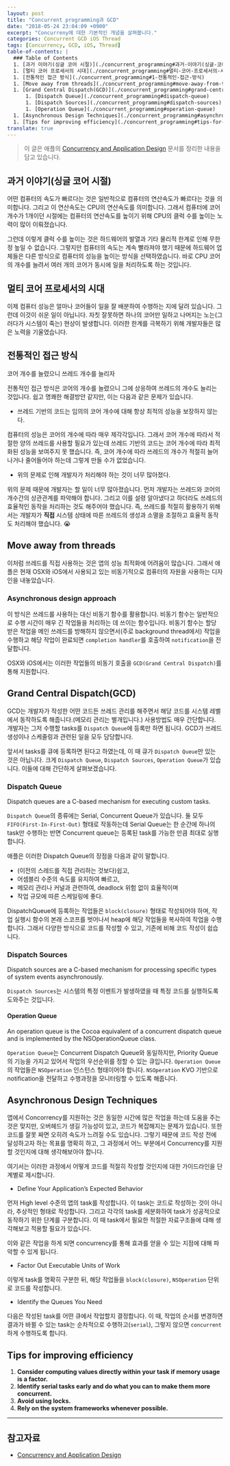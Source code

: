 ```yaml
---
layout: post
title: "Concurrent programming과 GCD"
date: "2018-05-24 23:04:09 +0900"
excerpt: "Concurreny에 대한 기본적인 개념을 살펴봅니다."
categories: Concurrent GCD iOS Thread
tags: [Concurrency, GCD, iOS, Thread]
table-of-contents: |
  ### Table of Contents  
  1. [과거 이야기(싱글 코어 시절)](./concurrent_programming#과거-이야기(싱글-코어-시절))
  1. [멀티 코어 프로세서의 시대](./concurrent_programming#멀티-코어-프로세서의-시대)
  1. [전통적인 접근 방식](./concurrent_programming#1-전통적인-접근-방식)
  1. [Move away from threads](./concurrent_programming#move-away-from-threads)
  1. [Grand Central Dispatch(GCD)](./concurrent_programming#grand-central-dispatch(gcd))
      1. [Dispatch Queue](./concurrent_programming#dispatch-queue)
      1. [Dispatch Sources](./concurrent_programming#dispatch-sources)
      1. [Operation Queue](./concurrent_programming#operation-queue)
  1. [Asynchronous Design Techniques](./concurrent_programming#asynchronous-design-techniques)
  1. [Tips for improving efficiency](./concurrent_programming#tips-for-improving-efficiency)
translate: true
---
```


> 이 글은 애플의 [Concurrency and Application Design](https://developer.apple.com/library/content/documentation/General/Conceptual/ConcurrencyProgrammingGuide/ConcurrencyandApplicationDesign/ConcurrencyandApplicationDesign.html#//apple_ref/doc/uid/TP40008091-CH100-SW1) 문서를 정리한 내용을 담고 있습니다.

## 과거 이야기(싱글 코어 시절)

어떤 컴퓨터의 속도가 빠르다는 것은 일반적으로 컴퓨터의 연산속도가 빠르다는 것을 의미합니다. 그리고 이 연산속도는 CPU의 연산속도를 의미합니다. 그래서 컴퓨터에 코어 개수가 1개이던 시절에는 컴퓨터의 연산속도를 높이기 위해 CPU의 클럭 수를 높이는 노력이 많이 이뤄졌습니다.

그런데 이렇게 클럭 수를 높이는 것은 하드웨어의 발열과 기타 물리적 한계로 인해 무한정 높일 수 없습니다. 그렇지만 컴퓨터의 속도는 계속 빨라져야 했기 때문에 하드웨어 업체들은 다른 방식으로 컴퓨터의 성능을 높이는 방식을 선택하였습니다. 바로 CPU 코어의 개수를 늘려서 여러 개의 코어가 동시에 일을 처리하도록 하는 것입니다.

## 멀티 코어 프로세서의 시대

이제 컴퓨터 성능은 얼마나 코어들이 일을 잘 배분하여 수행하는 지에 달려 있습니다. 그런데 이것이 쉬운 일이 아닙니다. 자칫 잘못하면 하나의 코어만 일하고 나머지는 노는(그러다가 시스템이 죽는) 현상이 발생합니다. 이러한 한계를 극복하기 위해 개발자들은 많은 노력을 기울였습니다.

## 전통적인 접근 방식

<div class="message">
  코어 개수를 늘렸으니 쓰레드 개수를 늘리자
</div>

전통적인 접근 방식은 코어의 개수를 늘렸으니 그에 상응하여 쓰레드의 개수도 늘리는 것입니다. 쉽고 명쾌한 해결방안 같지만, 이는 다음과 같은 문제가 있습니다.

- 쓰레드 기반의 코드는 임의의 코어 개수에 대해 항상 최적의 성능을 보장하지 않는다.

컴퓨터의 성능은 코어의 개수에 따라 매우 제각각입니다. 그래서 코어 개수에 따라서 적절한 양의 쓰레드를 사용할 필요가 있는데 쓰레드 기반의 코드는 코어 개수에 따라 최적화된 성능을 보여주지 못 했습니다. 즉, 코어 개수에 따라 쓰레드의 개수가 적절히 늘어나거나 줄어들어야 하는데 그렇게 만들 수가 없었습니다.

- 위의 문제로 인해 개발자가 처리해야 하는 것이 너무 많아졌다.

위의 문제 때문에 개발자는 할 일이 너무 많아졌습니다. 먼저 개발자는 쓰레드와 코어의 개수간의 상관관계를 파악해야 합니다. 그리고 이를 설령 알아냈다고 하더라도 쓰레드의 효율적인 동작을 처리하는 것도 해주어야 했습니다. 즉, 쓰레드를 적절히 활용하기 위해서는 개발자가 **직접** 시스템 상태에 따른 쓰레드의 생성과 소멸을 조절하고 효율적 동작도 처리해야 했습니다. 😭

## Move away from threads

이처럼 쓰레드를 직접 사용하는 것은 앱의 성능 최적화에 어려움이 많습니다. 그래서 애플은 현재 OSX와 iOS에서 사용되고 있는 비동기적으로 컴퓨터의 자원을 사용하는 디자인을 내놓았습니다.

### Asynchronous design approach

이 방식은 쓰레드를 사용하는 대신 비동기 함수를 활용합니다. 비동기 함수는 일반적으로 수행 시간이 매우 긴 작업들을 처리하는 데 쓰이는 함수입니다. 비동기 함수는 할당 받은 작업을 메인 쓰레드를 방해하지 않으면서(주로 background thread에서) 작업을 수행하고
해당 작업이 완료되면 `completion handler`를 호출하여 `notification`을 전달합니다.

OSX와 iOS에서는 이러한 작업들의 비동기 호출을 `GCD(Grand Central Dispatch)`를 통해 지원합니다.

## Grand Central Dispatch(GCD)

GCD는 개발자가 작성한 어떤 코드든 쓰레드 관리를 해주면서 해당 코드를 시스템 레벨에서 동작하도록 해줍니다.(메모리 관리는 별개입니다.) 사용방법도 매우 간단합니다. 개발자는 그저 수행할 tasks를 `Dispatch Queue`에 등록만 하면 됩니다. GCD가 쓰레드 생성이나 스케줄링과 관련된 일을 모두 담당합니다.

앞서서 tasks를 큐에 등록하면 된다고 하였는데, 이 때 큐가 `Dispatch Queue`만 있는 것은 아닙니다. 크게 `Dispatch Queue`, `Dispatch Sources`, `Operation Queue`가 있습니다. 이들에 대해 간단하게 살펴보겠습니다.

### Dispatch Queue

<div class="message">
  Dispatch queues are a C-based mechanism for executing custom tasks.
</div>

`Dispatch Queue`의 종류에는 Serial, Concurrent Queue가 있습니다. 둘 모두 `FIFO(First-In-First-Out)` 형태로 작동하는데 Serial Queue는 한 순간에 하나의 task만 수행하는 반면 Concurrent queue는 등록된 task를 가능한 만큼 최대로 실행합니다.

애플은 이러한 Dispatch Queue의 장점을 다음과 같이 말합니다.

* (이전의 스레드를 직접 관리하는 것보다)쉽고,
* 어셈블리 수준의 속도를 유지하여 빠르고,
* 메모리 관리나 커널과 관련하여, deadlock 위험 없이 효율적이며
* 작업 규모에 따른 스케일링에 좋다.

DispatchQueue에 등록하는 작업들은 `block(closure)` 형태로 작성되어야 하며, 작업 실행시 함수의 본래 스코프를 벗어나서 heap에 해당 작업들을 복사하여 작업을 수행합니다. 그래서 다양한 방식으로 코드를 작성할 수 있고, 기존에 비해 코드 작성이 쉽습니다.

### Dispatch Sources

<div class="message">
  Dispatch sources are a C-based mechanism for processing specific types of system events asynchronously.
</div>

`Dispatch Sources`는 시스템의 특정 이벤트가 발생하였을 때 특정 코드를 실행하도록 도와주는 것입니다.

#### Operation Queue

<div class="message">
  An operation queue is the Cocoa equivalent of a concurrent dispatch queue and is implemented by the  NSOperationQueue class.
</div>

`Operation Queue`는 Concurrent Dispatch Queue와 동일하지만, Priority Queue의 기능을 가지고 있어서 작업의 우선순위를 정할 수 있는 큐입니다. `Operation Queue`의 작업들은 `NSOperation` 인스턴스 형태이어야 합니다. `NSOperation` KVO 기반으로 notification을 전달하고 수행과정을 모니터링할 수 있도록 해줍니다.

## Asynchronous Design Techniques

앱에서 Concorrency를 지원하는 것은 동일한 시간에 많은 작업을 하는데 도움을 주는 것은 맞지만, 오버헤드가 생길 가능성이 있고, 코드가 복잡해지는 문제가 있습니다. 또한 코드를 잘못 짜면 오히려 속도가 느려질 수도 있습니다. 그렇기 때문에 코드 작성 전에 달성하고자 하는 목표를 명확히 하고, 그 과정에서 어느 부분에서 Concurrency를 지원할 것인지에 대해 생각해보아야 합니다.

여기서는 이러한 과정에서 어떻게 코드를 적절히 작성할 것인지에 대한 가이드라인을 단계별로 제시합니다.

* Define Your Application’s Expected Behavior

먼저 High level 수준의 앱의 task를 작성합니다. 이 task는 코드로 작성하는 것이 아니라, 추상적인 형태로 작성합니다. 그리고 각각의 task를 세분화하여 task가 성공적으로 동작하기 위한 단계를 구분합니다. 이 때 task에서 필요한 적절한 자료구조들에 대해 생각해보고 적용할 필요가 있습니다.

이와 같은 작업을 하게 되면 concurrency를 통해 효과를 얻을 수 있는 지점에 대해 파악할 수 있게 됩니다.

* Factor Out Executable Units of Work

이렇게 task를 명확히 구분한 뒤, 해당 작업들을 `block(closure)`, `NSOperation` 단위로 코드를 작성합니다.

* Identify the Queues You Need

다음은 작성된 task를 어떤 큐에서 작업할지 결정합니다. 이 때, 작업의 순서를 변경하면 결과가 바뀔 수 있는 task는 순차적으로 수행하고(`serial`), 그렇지 않으면 `concurrent`하게 수행하도록 합니다.

## Tips for improving efficiency

1. **Consider computing values directly within your task if memory usage is a factor.**
2. **Identify serial tasks early and do what you can to make them more concurrent.**
3. **Avoid using locks.**
4. **Rely on the system frameworks whenever possible.**


---

## 참고자료
* [Concurrency and Application Design](https://developer.apple.com/library/content/documentation/General/Conceptual/ConcurrencyProgrammingGuide/ConcurrencyandApplicationDesign/ConcurrencyandApplicationDesign.html#//apple_ref/doc/uid/TP40008091-CH100-SW1)
